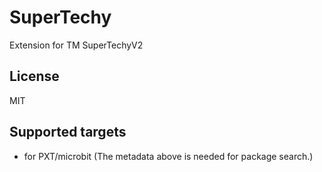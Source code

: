 # SuperTechy

Extension for TM SuperTechyV2

## License

MIT

## Supported targets

* for PXT/microbit
(The metadata above is needed for package search.)
